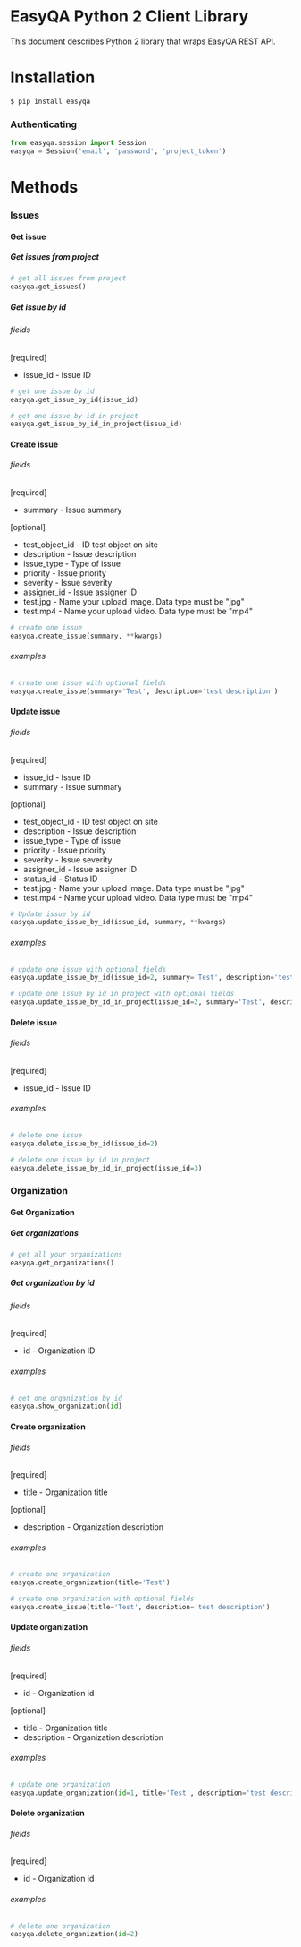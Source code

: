 # EasyQA Python 2 Client Library

This document describes Python 2 library that wraps EasyQA REST API.

# Installation
```sh
$ pip install easyqa
```
### Authenticating
```python
from easyqa.session import Session
easyqa = Session('email', 'password', 'project_token')
```
# Methods
### Issues
#### Get issue
##### Get issues from project
```python
# get all issues from project
easyqa.get_issues()
```
##### Get issue by id
###### fields
[required]
- issue_id - Issue ID

```python
# get one issue by id
easyqa.get_issue_by_id(issue_id)

# get one issue by id in project
easyqa.get_issue_by_id_in_project(issue_id)
```

#### Create issue
###### fields
[required]
- summary - Issue summary

[optional]
- test_object_id - ID test object on site
- description - Issue description
- issue_type - Type of issue
- priority - Issue priority
- severity - Issue severity
- assigner_id - Issue assigner ID
- test.jpg - Name your upload image. Data type must be "jpg"
- test.mp4 - Name your upload video. Data type must be "mp4"

```python
# create one issue
easyqa.create_issue(summary, **kwargs)
```

###### examples
```python
# create one issue with optional fields
easyqa.create_issue(summary='Test', description='test description')
```
#### Update issue
###### fields
[required]
- issue_id - Issue ID
- summary - Issue summary

[optional]
- test_object_id - ID test object on site
- description - Issue description
- issue_type - Type of issue
- priority - Issue priority
- severity - Issue severity
- assigner_id - Issue assigner ID
- status_id - Status ID
- test.jpg - Name your upload image. Data type must be "jpg"
- test.mp4 - Name your upload video. Data type must be "mp4"

```python
# Update issue by id
easyqa.update_issue_by_id(issue_id, summary, **kwargs)
```

###### examples
```python
# update one issue with optional fields
easyqa.update_issue_by_id(issue_id=2, summary='Test', description='test description')

# update one issue by id in project with optional fields
easyqa.update_issue_by_id_in_project(issue_id=2, summary='Test', description='test description')
```

#### Delete issue
###### fields
[required]
- issue_id - Issue ID

###### examples
```python
# delete one issue
easyqa.delete_issue_by_id(issue_id=2)

# delete one issue by id in project
easyqa.delete_issue_by_id_in_project(issue_id=3)
```

### Organization
#### Get Organization
##### Get organizations
```python
# get all your organizations
easyqa.get_organizations()
```
##### Get organization by id
###### fields
[required]
- id - Organization ID

###### examples
```python
# get one organization by id
easyqa.show_organization(id)
```

#### Create organization
###### fields
[required]
- title - Organization title

[optional]
- description - Organization description

###### examples
```python
# create one organization 
easyqa.create_organization(title='Test')

# create one organization with optional fields
easyqa.create_issue(title='Test', description='test description')
```

#### Update organization
###### fields
[required]
- id - Organization id

[optional]
- title - Organization title
- description - Organization description

###### examples
```python
# update one organization 
easyqa.update_organization(id=1, title='Test', description='test description')
```

#### Delete organization
###### fields
[required]
- id - Organization id

###### examples
```python
# delete one organization
easyqa.delete_organization(id=2)
```